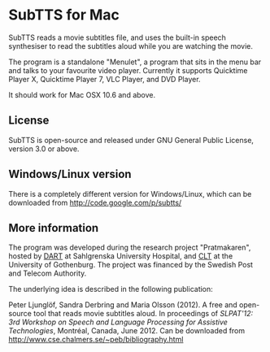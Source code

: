 SubTTS for Mac
==============

SubTTS reads a movie subtitles file, and uses the built-in speech synthesiser 
to read the subtitles aloud while you are watching the movie. 

The program is a standalone "Menulet", a program that sits in the menu bar 
and talks to your favourite video player. 
Currently it supports Quicktime Player X, Quicktime Player 7, VLC Player, and DVD Player.

It should work for Mac OSX 10.6 and above.

License
-------

SubTTS is open-source and released under GNU General Public License, version 3.0 or above.

Windows/Linux version
---------------------

There is a completely different version for Windows/Linux, which can be downloaded from 
http://code.google.com/p/subtts/

More information
----------------

The program was developed during the research project "Pratmakaren", 
hosted by [DART](http://www.dart-gbg.org/english) at Sahlgrenska University Hospital,
and [CLT](http://clt.gu.se) at the University of Gothenburg.
The project was financed by the Swedish Post and Telecom Authority.

The underlying idea is described in the following publication:

Peter Ljunglöf, Sandra Derbring and Maria Olsson (2012). 
A free and open-source tool that reads movie subtitles aloud. 
In proceedings of *SLPAT'12: 3rd Workshop on Speech and Language Processing for Assistive Technologies*, 
Montréal, Canada, June 2012.
Can be downloaded from http://www.cse.chalmers.se/~peb/bibliography.html
